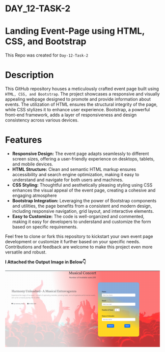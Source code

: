 # DAY_12-TASK-2

# Landing Event-Page using HTML, CSS, and Bootstrap

This Repo was created for `Day-12-Task-2 `

# Description
This GitHub repository houses a meticulously crafted event page built using `HTML, CSS, and Bootstrap`. The project showcases a responsive and visually appealing webpage designed to promote and provide information about events. The utilization of HTML ensures the structural integrity of the page, while CSS stylizes it to enhance user experience. Bootstrap, a powerful front-end framework, adds a layer of responsiveness and design consistency across various devices.

# Features
* **Responsive Design:** The event page adapts seamlessly to different screen sizes, offering a user-friendly experience on desktops, tablets, and mobile devices.
* **HTML Structure:** Clean and semantic HTML markup ensures accessibility and search engine optimization, making it easy to understand and navigate for both users and machines.
* **CSS Styling:** Thoughtful and aesthetically pleasing styling using CSS enhances the visual appeal of the event page, creating a cohesive and engaging atmosphere
* **Bootstrap Integration:** Leveraging the power of Bootstrap components and utilities, the page benefits from a consistent and modern design, including responsive navigation, grid layout, and interactive elements.
* **Easy to Customize:** The code is well-organized and commented, making it easy for developers to understand and customize the form based on specific requirements.
  
Feel free to clone or fork this repository to kickstart your own event page development or customize it further based on your specific needs. Contributions and feedback are welcome to make this project even more versatile and robust.
  
 **I Attached the Output Image in Below👇**

![Survey Form Image](/Event-Page%202024-01-21%20225827.png)

